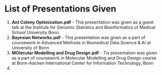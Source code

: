# List of Presentations Given

1. **Ant Colony Optimization.pdf** - This presentation was given as a guest talk at the Institute for Genomic Statistics and Bioinformatics of Medical School University Bonn.
2. **Bayesian Networks.pdf** - This presentation was given as a part of coursework in Advanced Methods in Biomedical Data Science & AI at University of Bonn
3. **MOlecular Modelling and Drug Design.pdf** -  Tis presentation was given as a part of coursework in Molecular Modelling and Drug Design course at Bonn-Aachen International Center for Information Technology, Bonn
4. 
